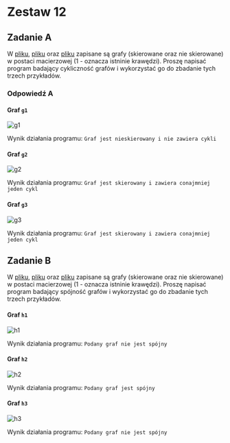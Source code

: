 # Zestaw 12

## Zadanie A

W [pliku](g1), [pliku](g2) oraz [pliku](g3) zapisane są grafy (skierowane oraz nie skierowane) w postaci macierzowej (1 - oznacza istninie krawędzi). Proszę napisać program badający cykliczność grafów i wykorzystać go do zbadanie tych trzech przykładów.

### Odpowiedź A

#### Graf `g1`

![g1](https://user-images.githubusercontent.com/57668948/166504123-82eb7e40-64a5-4a7f-be4d-b098de98bd19.png)

Wynik działania programu: `Graf jest nieskierowany i nie zawiera cykli`

#### Graf `g2`

![g2](https://user-images.githubusercontent.com/57668948/166504179-06a1042b-4bcc-415f-b7cf-013fdc67c72f.png)

Wynik działania programu: `Graf jest skierowany i zawiera conajmniej jeden cykl`

#### Graf `g3`

![g3](https://user-images.githubusercontent.com/57668948/166504265-8286398c-4bcf-4b2f-8970-6d0760029e3c.png)

Wynik działania programu: `Graf jest skierowany i zawiera conajmniej jeden cykl`

## Zadanie B

W [pliku](h1), [pliku](h2) oraz [pliku](h3) zapisane są grafy (skierowane oraz nie skierowane) w postaci macierzowej (1 - oznacza istninie krawędzi). Proszę napisać program badający spójność grafów i wykorzystać go do zbadanie tych trzech przykładów.

#### Graf `h1`

![h1](https://user-images.githubusercontent.com/57668948/166504392-cd04ef5c-1851-44ed-add9-e4db5bf06538.png)

Wynik działania programu: `Podany graf nie jest spójny`

#### Graf `h2`

![h2](https://user-images.githubusercontent.com/57668948/166504429-52ef2466-fb07-4236-9ddf-e7c7454904c4.png)

Wynik działania programu: `Podany graf jest spójny`

#### Graf `h3`

![h3](https://user-images.githubusercontent.com/57668948/166504439-c83aab93-d87c-400f-9264-b5a26583d5de.png)

Wynik działania programu: `Podany graf nie jest spójny`
